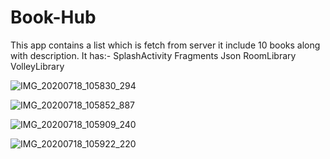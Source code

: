 # Book-Hub

This app contains a list which is fetch from server it include 10 books along with description.
It has:-
SplashActivity
Fragments
Json
RoomLibrary
VolleyLibrary



![IMG_20200718_105830_294](https://user-images.githubusercontent.com/57999276/87907133-a5d4cc80-ca81-11ea-84b5-f47b83e7224f.jpg)


![IMG_20200718_105852_887](https://user-images.githubusercontent.com/57999276/87907137-a79e9000-ca81-11ea-812a-0d423d0dd2de.jpg)


![IMG_20200718_105909_240](https://user-images.githubusercontent.com/57999276/87907139-a79e9000-ca81-11ea-8c81-01edb5bc6d2d.jpg)


![IMG_20200718_105922_220](https://user-images.githubusercontent.com/57999276/87907140-a8372680-ca81-11ea-9fc7-d01e6c48592f.jpg)

